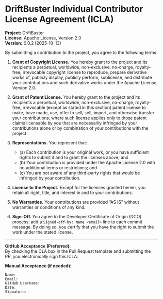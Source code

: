 # DriftBuster Individual Contributor License Agreement (ICLA)

**Project:** DriftBuster  
**License:** Apache License, Version 2.0  
**Version:** 0.0.2 (2025-10-13)

By submitting a contribution to the project, you agree to the following terms:

1. **Grant of Copyright License.** You hereby grant to the project and its
   recipients a perpetual, worldwide, non-exclusive, no-charge, royalty-free,
   irrevocable copyright license to reproduce, prepare derivative works of,
   publicly display, publicly perform, sublicense, and distribute your contributions
   and such derivative works under the Apache License, Version 2.0.

2. **Grant of Patent License.** You hereby grant to the project and its
   recipients a perpetual, worldwide, non-exclusive, no-charge, royalty-free,
   irrevocable (except as stated in this section) patent license to make, have
   made, use, offer to sell, sell, import, and otherwise transfer your contributions,
   where such license applies only to those patent claims licensable by you that
   are necessarily infringed by your contributions alone or by combination of
   your contributions with the project.

3. **Representations.** You represent that:
   - (a) Each contribution is your original work, or you have sufficient rights
         to submit it and to grant the licenses above; and
   - (b) Your contribution is provided under the Apache License 2.0 with no
         additional terms or restrictions; and
   - (c) You are not aware of any third-party rights that would be infringed
         by your contribution.

4. **License to the Project.** Except for the licenses granted herein, you retain
   all right, title, and interest in and to your contributions.

5. **No Warranties.** Your contributions are provided “AS IS” without warranties
   or conditions of any kind.

6. **Sign-Off.** You agree to the Developer Certificate of Origin (DCO) process:
   add a `Signed-off-by: Name <email>` line to each commit message. By doing so,
   you certify that you have the right to submit the work under the stated license.

---

**GitHub Acceptance (Preferred):**  
By checking the CLA box in the Pull Request template and submitting the PR,
you electronically sign this ICLA.

**Manual Acceptance (if needed):**
```
Name:
Email:
GitHub Username:
Date:
Signature:
```
